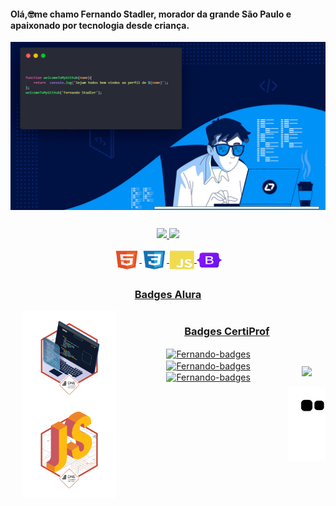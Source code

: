 #### Olá,🤓​ me chamo Fernando Stadler, morador da grande São Paulo e apaixonado por tecnologia desde criança.

 <div style="display:flex; " align="center">
      <img align="center" alt="Fernando-badges" width="800" src="banner.png">
  </div>
  
  ##
  
<div align="center">
  <a href="https://github.com/fernandoStadler">
  <img height="180em" src="https://github-readme-stats.vercel.app/api?username=fernandoStadler&show_icons=true&theme=react&include_all_commits=true&count_private=true"/>
  <img height="180em" src="https://github-readme-stats.vercel.app/api/top-langs/?username=fernandoStadler&layout=compact&langs_count=7&theme=react"/>
</div>
  <div style="display: inline_block" align="center"><br>
    <img align="center" alt="Fernando-HTML" height="30" width="40" src="https://raw.githubusercontent.com/devicons/devicon/master/icons/html5/html5-original.svg">
    <img align="center" alt="Fernando-CSS" height="30" width="40" src="https://raw.githubusercontent.com/devicons/devicon/master/icons/css3/css3-original.svg">
  <img align="center" alt="Fernando-Js" height="30" width="40" src="https://raw.githubusercontent.com/devicons/devicon/master/icons/javascript/javascript-plain.svg">
  <img align="center" alt="Fernando-Bootstrap" height="30" width="40" src="https://raw.githubusercontent.com/devicons/devicon/master/icons/bootstrap/bootstrap-original.svg">

</div>
  
  ##
  
  <div align="center">
       <h3>Badges Alura</h3>
  </div>
   <div style="display:flex; " align="center">
          <img align="center" alt="Fernando-badges"  width="150" src="BADGE_2.png">
           <img align="center" alt="Fernando-badges"  width="150" src="JS-Badge.png">
   <div/>
     <div align="center">
       <h3>Badges CertiProf</h3>
  </div>
  <div style="display:flex; " align="center">
      <img align="center" alt="Fernando-badges" width="150" src="https://images.credly.com/size/340x340/images/3be57d7c-55de-4119-9ca9-738e20c0fae0/Scrum-Foundation-Professional-Certificate-SFPC-2021_.png">
          <img align="center" alt="Fernando-badges"  width="150" src="https://images.credly.com/size/340x340/images/e21bec0d-2733-49f8-bebe-1d116af63032/Kanban-Essentials-Professional-Certificate-KEPC.png">
     <img align="center" alt="Fernando-badges" width="150" src="https://images.credly.com/size/340x340/images/f5cf37e4-6ebd-4067-96a9-b26d04f51ff7/CertiProf-Badge-LLL.png">
   <div/>
  
    
  ##
 
<div> 

  <a href="https://www.linkedin.com/in/fernandostadler" target="_blank"><img src="https://img.shields.io/badge/-LinkedIn-%230077B5?style=for-the-badge&logo=linkedin&logoColor=white" target="_blank"></a> 
 
  ![Snake animation](https://github.com/rafaballerini/rafaballerini/blob/output/github-contribution-grid-snake.svg)
 
</div>
